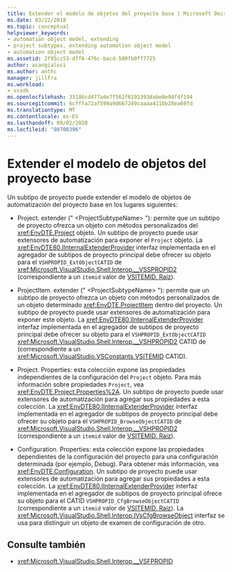 ```yaml
---
title: Extender el modelo de objetos del proyecto base | Microsoft Docs
ms.date: 03/22/2018
ms.topic: conceptual
helpviewer_keywords:
- automation object model, extending
- project subtypes, extending automation object model
- automation object model
ms.assetid: 2f95cc53-dff6-476c-bacd-500fb0ff7725
author: acangialosi
ms.author: anthc
manager: jillfra
ms.workload:
- vssdk
ms.openlocfilehash: 33186cd477ade7f562f6191393dabe8e94f4f194
ms.sourcegitcommit: 6cfffa72af599a9d667249caaaa411bb28ea69fd
ms.translationtype: MT
ms.contentlocale: es-ES
ms.lasthandoff: 09/02/2020
ms.locfileid: "80708396"
---
```

# <a name="extend-the-object-model-of-the-base-project"></a>Extender el modelo de objetos del proyecto base

Un subtipo de proyecto puede extender el modelo de objetos de automatización del proyecto base en los lugares siguientes:

- Project. extender (" \<ProjectSubtypeName> "): permite que un subtipo de proyecto ofrezca un objeto con métodos personalizados del <xref:EnvDTE.Project> objeto. Un subtipo de proyecto puede usar extensores de automatización para exponer el `Project` objeto. La <xref:EnvDTE80.IInternalExtenderProvider> interfaz implementada en el agregador de subtipos de proyecto principal debe ofrecer su objeto para el `VSHPROPID_ExtObjectCATID` de <xref:Microsoft.VisualStudio.Shell.Interop.__VSSPROPID2> (correspondiente a un `itemid` valor de [VSITEMID. Raíz](<xref:Microsoft.VisualStudio.VSConstants.VSITEMID.Root>)).

- ProjectItem. extender (" \<ProjectSubtypeName> "): permite que un subtipo de proyecto ofrezca un objeto con métodos personalizados de un objeto determinado <xref:EnvDTE.ProjectItem> dentro del proyecto. Un subtipo de proyecto puede usar extensores de automatización para exponer este objeto. La <xref:EnvDTE80.IInternalExtenderProvider> interfaz implementada en el agregador de subtipos de proyecto principal debe ofrecer su objeto para el `VSHPROPID_ExtObjectCATID` <xref:Microsoft.VisualStudio.Shell.Interop.__VSHPROPID2> CATID de (correspondiente a un <xref:Microsoft.VisualStudio.VSConstants.VSITEMID> CATID).

- Project. Properties: esta colección expone las propiedades independientes de la configuración del `Project` objeto. Para más información sobre propiedades `Project`, vea <xref:EnvDTE.Project.Properties%2A>. Un subtipo de proyecto puede usar extensores de automatización para agregar sus propiedades a esta colección. La <xref:EnvDTE80.IInternalExtenderProvider> interfaz implementada en el agregador de subtipos de proyecto principal debe ofrecer su objeto para el `VSHPROPID_BrowseObjectCATID` de <xref:Microsoft.VisualStudio.Shell.Interop.__VSHPROPID2> (correspondiente a un `itemid` valor de [VSITEMID. Raíz](<xref:Microsoft.VisualStudio.VSConstants.VSITEMID.Root>)).

- Configuration. Properties: esta colección expone las propiedades dependientes de la configuración del proyecto para una configuración determinada (por ejemplo, Debug). Para obtener más información, vea <xref:EnvDTE.Configuration>. Un subtipo de proyecto puede usar extensores de automatización para agregar sus propiedades a esta colección. La <xref:EnvDTE80.IInternalExtenderProvider> interfaz implementada en el agregador de subtipos de proyecto principal ofrece su objeto para el CATID `VSHPROPID_CfgBrowseObjectCATID` (correspondiente a un `itemid` valor de [VSITEMID. Raíz](<xref:Microsoft.VisualStudio.VSConstants.VSITEMID.Root>)). La <xref:Microsoft.VisualStudio.Shell.Interop.IVsCfgBrowseObject> interfaz se usa para distinguir un objeto de examen de configuración de otro.

## <a name="see-also"></a>Consulte también

- <xref:Microsoft.VisualStudio.Shell.Interop.__VSFPROPID>
